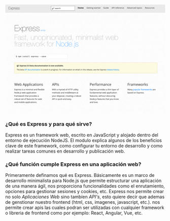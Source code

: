 ![express](./assets/express.png)

### ¿Qué es Express y para qué sirve?

Express es un framework web, escrito en JavaScript y alojado dentro del entorno de ejecución NodeJS. El modulo explica algunos de los beneficios clave de este framework, como configurar tu entorno de desarrollo y como realizar tareas comunes en desarrollo y publicación web.

### ¿Qué función cumple Express en una aplicación web?

Primeramente definamos qué es Express. Básicamente es un marco de desarrollo minimalista para Node.js que permite estructurar una aplicación de una manera ágil, nos proporciona funcionalidades como el enrutamiento, opciones para gestionar sesiones y cookies, etc. Express nos permite crear no solo *Aplicaciones Web* sino tambíen *API's*, esto quiere decir que ademas de genstionar nuestro frontend (html, css, imagenes, javascript, etc.). nos permite crear apis las cuales podran ser utilizadas con cualquier framework o libreria de frontend como por ejemplo: React, Angular, Vue, etc.